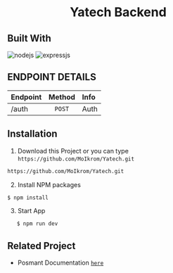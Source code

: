 <p align="center">
  
  <h1 align='center'>Yatech Backend</h1>
</p>

## Built With

![nodejs](https://img.shields.io/badge/nodejs-16-brightgreen)
![expressjs](https://img.shields.io/badge/expressjs-4-lightgrey)

## ENDPOINT DETAILS

| Endpoint | Method | Info |
| -------- | :----: | :--- |
| /auth    | `POST` | Auth |

## Installation

1. Download this Project or you can type
   `https://github.com/MoIkrom/Yatech.git`

```sh
https://github.com/MoIkrom/Yatech.git
```

2. Install NPM packages

```sh
$ npm install
```

3. Start App

```sh
   $ npm run dev
```

## Related Project

- Posmant Documentation [`here`](https://documenter.getpostman.com/view/23228624/2s93XzyP3N)
